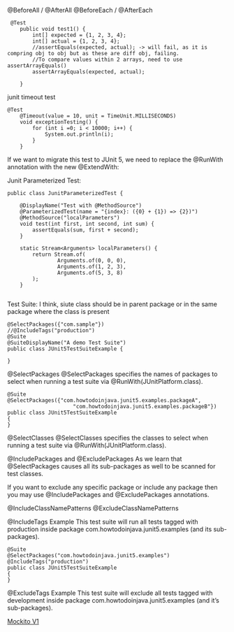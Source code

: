 @BeforeAll / @AfterAll
@BeforeEach / @AfterEach

```
 @Test
    public void test1() {
        int[] expected = {1, 2, 3, 4};
        int[] actual = {1, 2, 3, 4};
        //assertEquals(expected, actual); -> will fail, as it is compring obj to obj but as these are diff obj, failing. 
        //To compare values within 2 arrays, need to use assertArrayEquals()
        assertArrayEquals(expected, actual);

    }

```


junit timeout test
```
@Test
    @Timeout(value = 10, unit = TimeUnit.MILLISECONDS)
    void exceptionTesting() {
        for (int i =0; i < 10000; i++) {
            System.out.println(i);
        }
    }
```

If we want to migrate this test to JUnit 5, we need to replace the @RunWith annotation with the new @ExtendWith:

Junit Parameterized Test:

```
public class JunitParameterizedTest {

    @DisplayName("Test with @MethodSource")
    @ParameterizedTest(name = "{index}: ({0} + {1}) => {2})")
    @MethodSource("localParameters")
    void test(int first, int second, int sum) {
        assertEquals(sum, first + second);
    }

    static Stream<Arguments> localParameters() {
        return Stream.of(
                Arguments.of(0, 0, 0),
                Arguments.of(1, 2, 3),
                Arguments.of(5, 3, 8)
        );
    }


```

Test Suite:
I think, siute class should be in parent package or in the same package where the class is present

```
@SelectPackages({"com.sample"})
//@IncludeTags("production")
@Suite
@SuiteDisplayName("A demo Test Suite")
public class JUnit5TestSuiteExample {

}
```

@SelectPackages
@SelectPackages specifies the names of packages to select when running a test suite via @RunWith(JUnitPlatform.class).
```
@Suite
@SelectPackages({"com.howtodoinjava.junit5.examples.packageA",
                     "com.howtodoinjava.junit5.examples.packageB"})
public class JUnit5TestSuiteExample
{
}
```

@SelectClasses
@SelectClasses specifies the classes to select when running a test suite via @RunWith(JUnitPlatform.class).


@IncludePackages and @ExcludePackages
As we learn that @SelectPackages causes all its sub-packages as well to be scanned for test classes.

If you want to exclude any specific package or include any package then you may use @IncludePackages and @ExcludePackages annotations.


@IncludeClassNamePatterns 
@ExcludeClassNamePatterns

@IncludeTags Example
This test suite will run all tests tagged with production inside package com.howtodoinjava.junit5.examples (and its sub-packages).

```
@Suite
@SelectPackages("com.howtodoinjava.junit5.examples")
@IncludeTags("production")
public class JUnit5TestSuiteExample
{
}
```


@ExcludeTags Example
This test suite will exclude all tests tagged with development inside package com.howtodoinjava.junit5.examples (and it’s sub-packages).

[Mockito V1](Mockito_v1.md)



  
